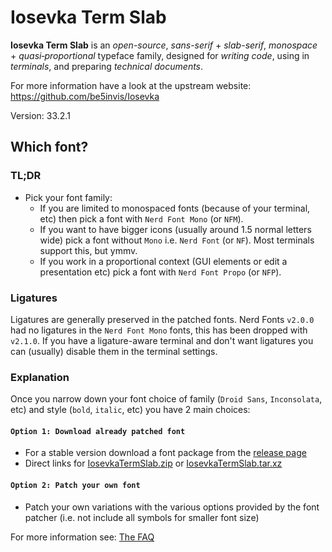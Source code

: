 # Iosevka Term Slab

**Iosevka Term Slab** is an *open-source*, *sans-serif* + *slab-serif*, *monospace* + *quasi‑proportional* typeface family, designed for *writing code*, using in *terminals*, and preparing *technical documents*.

For more information have a look at the upstream website: https://github.com/be5invis/Iosevka

Version: 33.2.1

## Which font?

### TL;DR

* Pick your font family:
  * If you are limited to monospaced fonts (because of your terminal, etc) then pick a font with `Nerd Font Mono` (or `NFM`).
  * If you want to have bigger icons (usually around 1.5 normal letters wide) pick a font without `Mono` i.e. `Nerd Font` (or `NF`). Most terminals support this, but ymmv.
  * If you work in a proportional context (GUI elements or edit a presentation etc) pick a font with `Nerd Font Propo` (or `NFP`).

### Ligatures

Ligatures are generally preserved in the patched fonts.
Nerd Fonts `v2.0.0` had no ligatures in the `Nerd Font Mono` fonts, this has been dropped with `v2.1.0`.
If you have a ligature-aware terminal and don't want ligatures you can (usually) disable them in the terminal settings.

### Explanation

Once you narrow down your font choice of family (`Droid Sans`, `Inconsolata`, etc) and style (`bold`, `italic`, etc) you have 2 main choices:

#### `Option 1: Download already patched font`

 * For a stable version download a font package from the [release page](https://github.com/ryanoasis/nerd-fonts/releases)
 * Direct links for [IosevkaTermSlab.zip](https://github.com/ryanoasis/nerd-fonts/releases/latest/download/IosevkaTermSlab.zip) or [IosevkaTermSlab.tar.xz](https://github.com/ryanoasis/nerd-fonts/releases/latest/download/IosevkaTermSlab.tar.xz)

#### `Option 2: Patch your own font`

 * Patch your own variations with the various options provided by the font patcher (i.e. not include all symbols for smaller font size)

For more information see: [The FAQ](https://github.com/ryanoasis/nerd-fonts/wiki/FAQ-and-Troubleshooting#which-font)

[SIL-RFN]:http://scripts.sil.org/cms/scripts/page.php?item_id=OFL_web_fonts_and_RFNs#14cbfd4a

